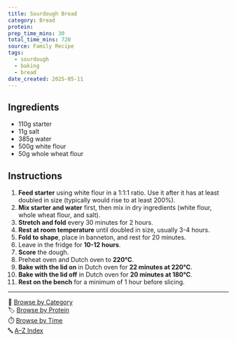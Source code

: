 ```yaml
---
title: Sourdough Bread
category: Bread
protein: 
prep_time_mins: 30
total_time_mins: 720
source: Family Recipe
tags:
  - sourdough
  - baking
  - bread
date_created: 2025-05-11
---
```


## Ingredients
- 110g starter
- 11g salt
- 385g water
- 500g white flour
- 50g whole wheat flour

## Instructions
1. **Feed starter** using white flour in a 1:1:1 ratio. Use it after it has at least doubled in size (typically would rise to at least 200%).
2. **Mix starter and water** first, then mix in dry ingredients (white flour, whole wheat flour, and salt).
3. **Stretch and fold** every 30 minutes for 2 hours.
4. **Rest at room temperature** until doubled in size, usually 3-4 hours.
5. **Fold to shape**, place in banneton, and rest for 20 minutes.
6. Leave in the fridge for **10-12 hours**.
7. **Score** the dough.
8. Preheat oven and Dutch oven to **220°C**.
9. **Bake with the lid on** in Dutch oven for **22 minutes at 220°C**.
10. **Bake with the lid off** in Dutch oven for **20 minutes at 180°C**.
11. **Rest on the bench** for a minimum of 1 hour before slicing.

---

📁 [Browse by Category](categories.md)  
🏷️ [Browse by Protein](../indexes/protein.md)  
⏱️ [Browse by Time](../indexes/time.md)  
🔤 [A–Z Index](../indexes/alphabet.md)
